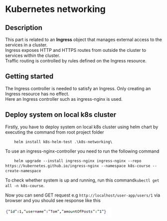# Kubernetes networking

## Description
This part is related to an **Ingress** object that manages external access to the services in a cluster.<br />
Ingress exposes HTTP and HTTPS routes from outside the cluster to services within the cluster. <br />
Traffic routing is controlled by rules defined on the Ingress resource.

## Getting started

The Ingress controller is needed to satisfy an Ingress. Only creating an Ingress resource has no effect.<br />
Here an Ingress controller such as ingress-nginx is used.

## Deploy system on local k8s cluster

Firstly, you have to deploy system on local k8s cluster using helm chart by executing the command from root project folder

        helm install k8s-helm-test .\k8s-networking\

To use an ingress-nginx-controller you need to run the following command 

        helm upgrade --install ingress-nginx ingress-nginx --repo https://kubernetes.github.io/ingress-nginx --namespace k8s-course --create-namespace

To check whether system is up and running, run this command```kubectl get all -n k8s-course```. 

Now you can send GET request e.g ``http://localhost/user-app/users/1`` via browser and you should see response like this

![img_1.png](img_1.png)

